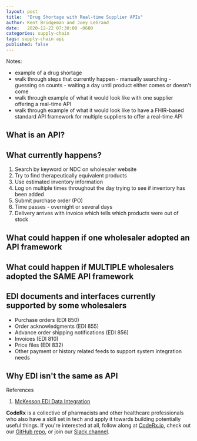 ```yaml
---
layout: post
title:  "Drug Shortage with Real-time Supplier APIs"
author: Kent Bridgeman and Joey LeGrand
date:   2020-12-22 07:30:00 -0600
categories: supply-chain
tags: supply-chain api
published: false
---
```

Notes:
* example of a drug shortage
* walk through steps that currently happen - manually searching - guessing on counts - waiting a day until product either comes or doesn't come
* walk through example of what it would look like with one supplier offering a real-time API
* walk through example of what it would look like to have a FHIR-based standard API framework for multiple suppliers to offer a real-time API

## What is an API?

## What currently happens?
1. Search by keyword or NDC on wholesaler website
2. Try to find therapeutically equivalent products
3. Use estimated inventory information
4. Log on multiple times throughout the day trying to see if inventory has been added
5. Submit purchase order (PO)
6. Time passes - overnight or several days
7. Delivery arrives with invoice which tells which products were out of stock

## What could happen if one wholesaler adopted an API framework

## What could happen if MULTIPLE wholesalers adopted the SAME API framework

## EDI documents and interfaces currently supported by some wholesalers
* Purchase orders (EDI 850)
* Order acknowledgments (EDI 855)
* Advance order shipping notifications (EDI 856)
* Invoices (EDI 810)
* Price files (EDI 832)
* Other payment or history related feeds to support system integration needs

## Why EDI isn't the same as API

References
1. [McKesson EDI Data Integration](https://www.mckesson.com/Pharmaceutical-Distribution/Data-Integration/)

**CodeRx** is a collective of pharmacists and other healthcare professionals who also have a skill set in tech and apply it towards building potentially useful things. If you're interested at all, follow along at [CodeRx.io](https://coderx.io/), check out our [GitHub repo](https://github.com/coderxio/dailymed-api), or join our [Slack channel](https://coderx.slack.com/).

